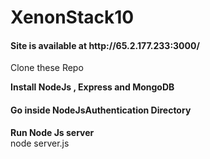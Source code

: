 # XenonStack10
<h4> Site is available at http://65.2.177.233:3000/ </h4>

Clone these Repo

**Install NodeJs , Express and MongoDB**

<h4> Go inside NodeJsAuthentication Directory</h4>

**Run Node Js server**<br/>
node server.js

